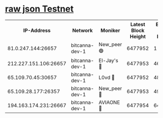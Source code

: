 [raw json Testnet](https://rpc-check.bcat.stavr.tech/bcat/rpc-bcat-result.json)
=


<table><tr><th>IP-Address</th><th>Network</th><th>Moniker</th><th>Latest Block Height</th><th>Earliest Block Height</th><th>Catching Up</th><th>Tx Index</th><th>Voting Power</th><th>Scan Time</th></tr><tr><td>81.0.247.144:26657</td><td>bitcanna-dev-1</td><td>New_peer 🟢</td><td>6477952</td><td>1</td><td>False</td><td>on</td><td>0</td><td>2024-02-17T05:45:15.401946734UTC</td></tr><tr><td>212.227.151.106:26657</td><td>bitcanna-dev-1</td><td>El-Jay's 🔴</td><td>6477953</td><td>4670391</td><td>False</td><td>on</td><td>2218164</td><td>2024-02-17T05:45:22.104272176UTC</td></tr><tr><td>65.109.70.45:30657</td><td>bitcanna-dev-1</td><td>L0vd 🔴</td><td>6477952</td><td>4828155</td><td>False</td><td>on</td><td>307920</td><td>2024-02-17T05:45:15.714036995UTC</td></tr><tr><td>65.109.28.177:26357</td><td>bitcanna-dev-1</td><td>New_peer 🔴</td><td>6477953</td><td>4952911</td><td>False</td><td>on</td><td>2237067</td><td>2024-02-17T05:45:22.416196506UTC</td></tr><tr><td>194.163.174.231:26667</td><td>bitcanna-dev-1</td><td>AVIAONE 🔴</td><td>6477954</td><td>6473741</td><td>False</td><td>on</td><td>1949865</td><td>2024-02-17T05:45:28.890281256UTC</td></tr></table>